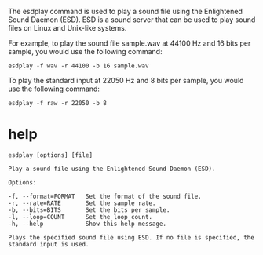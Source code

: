 The esdplay command is used to play a sound file using the Enlightened Sound Daemon (ESD). ESD is a sound server that can be used to play sound files on Linux and Unix-like systems.

For example, to play the sound file sample.wav at 44100 Hz and 16 bits per sample, you would use the following command:

`esdplay -f wav -r 44100 -b 16 sample.wav`

To play the standard input at 22050 Hz and 8 bits per sample, you would use the following command:

`esdplay -f raw -r 22050 -b 8`


# help 

```
esdplay [options] [file]

Play a sound file using the Enlightened Sound Daemon (ESD).

Options:

-f, --format=FORMAT   Set the format of the sound file.
-r, --rate=RATE       Set the sample rate.
-b, --bits=BITS       Set the bits per sample.
-l, --loop=COUNT      Set the loop count.
-h, --help            Show this help message.

Plays the specified sound file using ESD. If no file is specified, the standard input is used.

```

